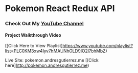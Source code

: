 # Pokemon React Redux API


### Check Out My [YouTube Channel](https://www.youtube.com/channel/UC8xOntgCIMfaY_qRPFw1jsg)
#### Project Walkthrough Video
[[Click Here to View Playlist]https://www.youtube.com/playlist?list=PLC0KM3xw4Iyv7hMAUNhOLD9IO2l7bhMbZ)

Live Site: pokemon.andresgutierrez.me
[[Click here]http://pokemon.andresgutierrez.me)
